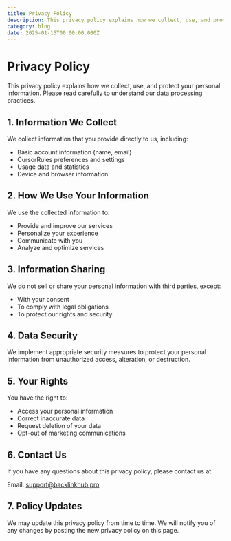 ```yaml
---
title: Privacy Policy
description: This privacy policy explains how we collect, use, and protect your personal information.
category: blog
date: 2025-01-15T00:00:00.000Z
---
```



# Privacy Policy

This privacy policy explains how we collect, use, and protect your personal information. Please read carefully to understand our data processing practices.

## 1. Information We Collect
We collect information that you provide directly to us, including:

- Basic account information (name, email)
- CursorRules preferences and settings
- Usage data and statistics
- Device and browser information

## 2. How We Use Your Information
We use the collected information to:

- Provide and improve our services
- Personalize your experience
- Communicate with you
- Analyze and optimize services

## 3. Information Sharing
We do not sell or share your personal information with third parties, except:

- With your consent
- To comply with legal obligations
- To protect our rights and security

## 4. Data Security
We implement appropriate security measures to protect your personal information from unauthorized access, alteration, or destruction.

## 5. Your Rights
You have the right to:

- Access your personal information
- Correct inaccurate data
- Request deletion of your data
- Opt-out of marketing communications

## 6. Contact Us
If you have any questions about this privacy policy, please contact us at:

Email: support@backlinkhub.pro

## 7. Policy Updates
We may update this privacy policy from time to time. We will notify you of any changes by posting the new privacy policy on this page.

